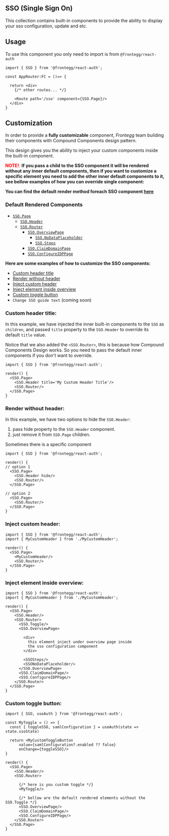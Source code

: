 ## SSO (Single Sign On)
This collection contains built-in components to provide the ability to display your sso configuration, update and etc.

## Usage

To use this component you only need to import is from `@frontegg/react-auth`

```tsx
import { SSO } from '@frontegg/react-auth';

const AppRouter:FC = ()=> {

  return <div>
    {/* other routes... */}

    <Route path='/sso' component={SSO.Page}/>
  </div>
}
```
## Customization

In order to provide a **fully customizable** component, *Frontegg* team building their components with Compound Components design pattern.

This design gives you the ability to inject your custom components inside the built-in component.

<font color='red'>**NOTE!**:</font> **If you pass a child to the SSO component
it will be rendered without any inner default components, then if you want to customize a specific element
you need to add the other inner default components to it, see bellow examples of how
you can override single component:**

**You can find the default render method foreach SSO component [here](#default-rendered-components)**

### Default Rendered Components

- [`SSO.Page`](./SSOPage.tsx#L47)
  - [`SSO.Header`](./SSOPage.tsx#L15)
  - [`SSO.Router`](./SSORouter.tsx#L28)
    - [`SSO.OverviewPage`](./SSOOverviewPage/SSOOverviewPage.tsx#L17)
      - [`SSO.NoDataPlaceholder`](./SSOOverviewPage/SSONoDataPlaceholder.tsx#L16)
      - [`SSO.Steps`](./SSOOverviewPage/SSOSteps.tsx#L24)
    - [`SSO.ClaimDomainPage`](./SSOClaimDomainPage/SSOClaimDomainPage.tsx)
    - [`SSO.ConfigureIDPPage`](./SSOConfigureIDPPage/SSOConfigureIDPPage.tsx)

**Here are some examples of how to customize the **SSO** components:**

- [Custom header title](#custom-header-title)
- [Render without header](#render-header-title)
- [Inject custom header](#inject-custom-header)
- [Inject element inside overview](#inject-element-inside-overview)
- [Custom toggle button](#inject-element-inside-overview)
- `Change SSO guide text` (coming soon)

### Custom header title:

In this example, we have injected the inner built-in components to the `SSO` as `children`,
and passed `title` property to the `SSO.Header` to override its default `title` value.

Notice that we also added the `<SSO.Router>`, this is because how Compound Components Design works.
So you need to pass the default inner components if you don't want to override.
```tsx
import { SSO } from '@frontegg/react-auth';

render() {
  <SSO.Page>
    <SSO.Header title='My Custom Header Title'/>
    <SSO.Router/>
  </SSO.Page>
}
```

### Render without header:

In this example, we have two options to hide the `SSO.Header`:
1. pass hide property to the `SSO.Header` component.
2. just remove it from `SSO.Page` children.

Sometimes there is a specific component
```tsx
import { SSO } from '@frontegg/react-auth';

render() {
// option 1
  <SSO.Page>
    <SSO.Header hide/>
    <SSO.Router/>
  </SSO.Page>

// option 2
  <SSO.Page>
    <SSO.Router/>
  </SSO.Page>
}
```

### Inject custom header:

```tsx
import { SSO } from '@frontegg/react-auth';
import { MyCustomHeader } from './MyCustomHeader';

render() {
  <SSO.Page>
    <MyCustomHeader/>
    <SSO.Router/>
  </SSO.Page>
}

```


### Inject element inside overview:

```tsx
import { SSO } from '@frontegg/react-auth';
import { MyCustomHeader } from './MyCustomHeader';

render() {
  <SSO.Page>
    <SSO.Header/>
    <SSO.Router>
      <SSO.Toggle/>
      <SSO.OverviewPage>

        <div>
          this element inject under overview page inside
          the sso configuration component
        </div>

        <SSOSteps/>
        <SSONoDataPlaceholder/>
      </SSO.OverviewPage>
      <SSO.ClaimDomainPage/>
      <SSO.ConfigureIDPPage/>
    </SSO.Router>
  </SSO.Page>
}

```


### Custom toggle button:

```tsx
import { SSO, useAuth } from '@frontegg/react-auth';

const MyToggle = () => {
  const { toggleSSO, samlConfiguration } = useAuth(state => state.ssoState)

  return <MyCustomToggleButton
      value={samlConfiguration?.enabled ?? false}
      onChange={toggleSSO}/>
}

render() {
  <SSO.Page>
    <SSO.Header/>
    <SSO.Router>

      {/* here is you custom toggle */}
      <MyToggle/>

      {/* bellow are the default rendered elements without the SSO.Toggle */}
      <SSO.OverviewPage/>
      <SSO.ClaimDomainPage/>
      <SSO.ConfigureIDPPage/>
    </SSO.Router>
  </SSO.Page>
}
```





